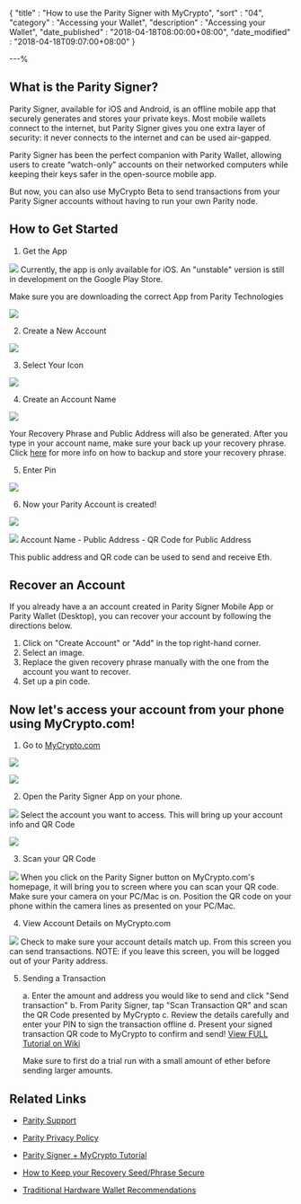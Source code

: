 {
"title"       : "How to use the Parity Signer with MyCrypto",
"sort"        : "04",
"category"    : "Accessing your Wallet",
"description"    : "Accessing your Wallet",
"date_published" : "2018-04-18T08:00:00+08:00",
"date_modified"  : "2018-04-18T09:07:00+08:00"
}

---%


## What is the Parity Signer?

Parity Signer, available for iOS and Android, is an offline mobile app that securely generates and stores your private keys. Most mobile wallets connect to the internet, but Parity Signer gives you one extra layer of security: it never connects to the internet and can be used air-gapped.

Parity Signer has been the perfect companion with Parity Wallet, allowing users to create “watch-only” accounts on their networked computers while keeping their keys safer in the open-source mobile app.

But now, you can also use MyCrypto Beta to send transactions from your Parity Signer accounts without having to run your own Parity node.

## How to Get Started

1. Get the App

![](https://i.imgur.com/lhFvg6t.png)
Currently, the app is only available for iOS. An "unstable" version is still in development on the Google Play Store.

Make sure you are downloading the correct App from Parity Technologies

![](https://i.imgur.com/28oJj0q.png)

2. Create a New Account

![](https://i.imgur.com/qEswTgH.png)

3. Select Your Icon

![](https://i.imgur.com/6nn0Jpn.png)

4. Create an Account Name

![](https://i.imgur.com/X1HP0dE.png)

Your Recovery Phrase and Public Address will also be generated. After you type in your account name, make sure your back up your recovery phrase. Click [here](https://blockonomi.com/keep-recovery-seed-safe/) for more info on how to backup and store your recovery phrase.

5. Enter Pin

![](https://i.imgur.com/8shWbqZ.png)

6. Now your Parity Account is created!

![](https://i.imgur.com/LmMYTTp.png)

![](https://i.imgur.com/Esq8dVW.png)
Account Name - Public Address - QR Code for Public Address

This public address and QR code can be used to send and receive Eth.

## Recover an Account

If you already have a an account created in Parity Signer Mobile App or Parity Wallet (Desktop), you can recover your account by following the directions below.

1. Click on "Create Account" or "Add" in the top right-hand corner.
2. Select an image.
3. Replace the given recovery phrase manually with the one from the account you want to recover.
4. Set up a pin code.

## Now let's access your account from your phone using MyCrypto.com!

1. Go to [MyCrypto.com](https://beta.mycrypto.com/account)

![](https://i.imgur.com/VcJ0J8f.png)

![](https://i.imgur.com/6RdDxyf.png)

2. Open the Parity Signer App on your phone.

![](https://i.imgur.com/bvKtbWx.jpg)
Select the account you want to access. This will bring up your account info and QR Code

![](https://i.imgur.com/Esq8dVW.png)

3. Scan your QR Code

![](https://i.imgur.com/aem94rZ.png)
When you click on the Parity Signer button on MyCrypto.com's homepage, it will bring you to screen where you can scan your QR code.  Make sure your camera on your PC/Mac is on. Position the QR code on your phone within the camera lines as presented on your PC/Mac.

4. View Account Details on MyCrypto.com

![](https://i.imgur.com/Ax0qczg.png)
Check to make sure your account details match up. From this screen you can send transactions. NOTE: if you leave this screen, you will be logged out of your Parity address.

5. Sending a Transaction

   a. Enter the amount and address you would like to send and click "Send transaction"
   b. From Parity Signer, tap "Scan Transaction QR" and scan the QR Code presented by MyCrypto
   c. Review the details carefully and enter your PIN to sign the transaction offline
   d. Present your signed transaction QR code to MyCrypto to confirm and send!
      [View FULL Tutorial on Wiki](https://wiki.parity.io/Parity-Signer-Mobile-App-MyCrypto-tutorial.html)

      Make sure to first do a trial run with a small amount of ether before sending larger amounts.

## Related Links

- [Parity Support](http://paritytech.io/)

- [Parity Privacy Policy](http://paritytech.io/legal/)

- [Parity Signer + MyCrypto Tutorial](https://wiki.parity.io/Parity-Signer-Mobile-App-MyCrypto-tutorial.html)

- [How to Keep your Recovery Seed/Phrase Secure](https://blockonomi.com/keep-recovery-seed-safe/)

- [Traditional Hardware Wallet Recommendations](https://support.mycrypto.com/hardware-wallets/hardware-wallet-recommendations.html)



